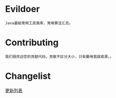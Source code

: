 # Evildoer

    Java基础常用工具类库，常用算法汇总。


# Contributing

    我们很欢迎您的贡献代码，贡献不区分大小，只有要用我就收录。。

# Changelist

[更新列表](https://github.com/ihaiker/evildoer/blob/master/VERSION.md)
